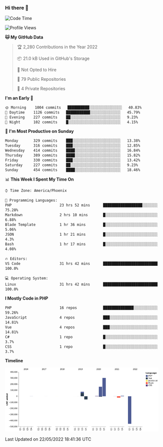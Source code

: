### Hi there 👋

<!--START_SECTION:waka-->
![Code Time](http://img.shields.io/badge/Code%20Time-0%20secs-blue)

![Profile Views](http://img.shields.io/badge/Profile%20Views-3-blue)

**🐱 My GitHub Data** 

> 🏆 2,280 Contributions in the Year 2022
 > 
> 📦 21.0 kB Used in GitHub's Storage 
 > 
> 🚫 Not Opted to Hire
 > 
> 📜 79 Public Repositories 
 > 
> 🔑 4 Private Repositories  
 > 
**I'm an Early 🐤** 

```text
🌞 Morning    1004 commits   ██████████░░░░░░░░░░░░░░░   40.83% 
🌆 Daytime    1126 commits   ███████████░░░░░░░░░░░░░░   45.79% 
🌃 Evening    227 commits    ██░░░░░░░░░░░░░░░░░░░░░░░   9.23% 
🌙 Night      102 commits    █░░░░░░░░░░░░░░░░░░░░░░░░   4.15%

```
📅 **I'm Most Productive on Sunday** 

```text
Monday       329 commits    ███░░░░░░░░░░░░░░░░░░░░░░   13.38% 
Tuesday      316 commits    ███░░░░░░░░░░░░░░░░░░░░░░   12.85% 
Wednesday    414 commits    ████░░░░░░░░░░░░░░░░░░░░░   16.84% 
Thursday     389 commits    ████░░░░░░░░░░░░░░░░░░░░░   15.82% 
Friday       330 commits    ███░░░░░░░░░░░░░░░░░░░░░░   13.42% 
Saturday     227 commits    ██░░░░░░░░░░░░░░░░░░░░░░░   9.23% 
Sunday       454 commits    ████░░░░░░░░░░░░░░░░░░░░░   18.46%

```


📊 **This Week I Spent My Time On** 

```text
⌚︎ Time Zone: America/Phoenix

💬 Programming Languages: 
PHP                      23 hrs 52 mins      ██████████████████░░░░░░░   75.28% 
Markdown                 2 hrs 10 mins       █░░░░░░░░░░░░░░░░░░░░░░░░   6.88% 
Blade Template           1 hr 36 mins        █░░░░░░░░░░░░░░░░░░░░░░░░   5.06% 
JSON                     1 hr 21 mins        █░░░░░░░░░░░░░░░░░░░░░░░░   4.3% 
Bash                     1 hr 17 mins        █░░░░░░░░░░░░░░░░░░░░░░░░   4.08%

🔥 Editors: 
VS Code                  31 hrs 42 mins      █████████████████████████   100.0%

💻 Operating System: 
Linux                    31 hrs 42 mins      █████████████████████████   100.0%

```

**I Mostly Code in PHP** 

```text
PHP                      16 repos            ██████████████░░░░░░░░░░░   59.26% 
JavaScript               4 repos             ███░░░░░░░░░░░░░░░░░░░░░░   14.81% 
Vue                      4 repos             ███░░░░░░░░░░░░░░░░░░░░░░   14.81% 
C#                       1 repo              █░░░░░░░░░░░░░░░░░░░░░░░░   3.7% 
CSS                      1 repo              █░░░░░░░░░░░░░░░░░░░░░░░░   3.7%

```


**Timeline**

![Chart not found](https://raw.githubusercontent.com/mikebronner/mikebronner/master/charts/bar_graph.png) 


 Last Updated on 22/05/2022 18:41:36 UTC
<!--END_SECTION:waka-->

<!--
**mikebronner/mikebronner** is a ✨ _special_ ✨ repository because its `README.md` (this file) appears on your GitHub profile.

Here are some ideas to get you started:

- 🔭 I’m currently working on ...
- 🌱 I’m currently learning ...
- 👯 I’m looking to collaborate on ...
- 🤔 I’m looking for help with ...
- 💬 Ask me about ...
- 📫 How to reach me: ...
- 😄 Pronouns: ...
- ⚡ Fun fact: ...
-->
